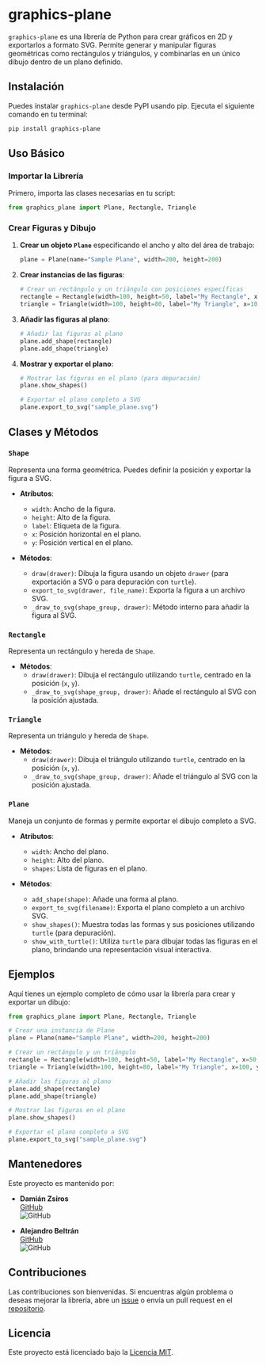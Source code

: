 
# graphics-plane

`graphics-plane` es una librería de Python para crear gráficos en 2D y exportarlos a formato SVG. Permite generar y manipular figuras geométricas como rectángulos y triángulos, y combinarlas en un único dibujo dentro de un plano definido.

## Instalación

Puedes instalar `graphics-plane` desde PyPI usando pip. Ejecuta el siguiente comando en tu terminal:

```bash
pip install graphics-plane
```

## Uso Básico

### Importar la Librería

Primero, importa las clases necesarias en tu script:

```python
from graphics_plane import Plane, Rectangle, Triangle
```

### Crear Figuras y Dibujo

1. **Crear un objeto `Plane`** especificando el ancho y alto del área de trabajo:

   ```python
   plane = Plane(name="Sample Plane", width=200, height=200)
   ```

2. **Crear instancias de las figuras**:

   ```python
   # Crear un rectángulo y un triángulo con posiciones específicas
   rectangle = Rectangle(width=100, height=50, label="My Rectangle", x=50, y=50)
   triangle = Triangle(width=100, height=80, label="My Triangle", x=100, y=100)
   ```

3. **Añadir las figuras al plano**:

   ```python
   # Añadir las figuras al plano
   plane.add_shape(rectangle)
   plane.add_shape(triangle)
   ```

4. **Mostrar y exportar el plano**:

   ```python
   # Mostrar las figuras en el plano (para depuración)
   plane.show_shapes()

   # Exportar el plano completo a SVG
   plane.export_to_svg("sample_plane.svg")
   ```

## Clases y Métodos

### `Shape`

Representa una forma geométrica. Puedes definir la posición y exportar la figura a SVG.

- **Atributos**:
  - `width`: Ancho de la figura.
  - `height`: Alto de la figura.
  - `label`: Etiqueta de la figura.
  - `x`: Posición horizontal en el plano.
  - `y`: Posición vertical en el plano.

- **Métodos**:
  - `draw(drawer)`: Dibuja la figura usando un objeto `drawer` (para exportación a SVG o para depuración con `turtle`).
  - `export_to_svg(drawer, file_name)`: Exporta la figura a un archivo SVG.
  - `_draw_to_svg(shape_group, drawer)`: Método interno para añadir la figura al SVG.

### `Rectangle`

Representa un rectángulo y hereda de `Shape`.

- **Métodos**:
  - `draw(drawer)`: Dibuja el rectángulo utilizando `turtle`, centrado en la posición (`x`, `y`).
  - `_draw_to_svg(shape_group, drawer)`: Añade el rectángulo al SVG con la posición ajustada.

### `Triangle`

Representa un triángulo y hereda de `Shape`.

- **Métodos**:
  - `draw(drawer)`: Dibuja el triángulo utilizando `turtle`, centrado en la posición (`x`, `y`).
  - `_draw_to_svg(shape_group, drawer)`: Añade el triángulo al SVG con la posición ajustada.

### `Plane`

Maneja un conjunto de formas y permite exportar el dibujo completo a SVG.

- **Atributos**:
  - `width`: Ancho del plano.
  - `height`: Alto del plano.
  - `shapes`: Lista de figuras en el plano.

- **Métodos**:
  - `add_shape(shape)`: Añade una forma al plano.
  - `export_to_svg(filename)`: Exporta el plano completo a un archivo SVG.
  - `show_shapes()`: Muestra todas las formas y sus posiciones utilizando `turtle` (para depuración).
  - `show_with_turtle()`: Utiliza `turtle` para dibujar todas las figuras en el plano, brindando una representación visual interactiva.

## Ejemplos

Aquí tienes un ejemplo completo de cómo usar la librería para crear y exportar un dibujo:

```python
from graphics_plane import Plane, Rectangle, Triangle

# Crear una instancia de Plane
plane = Plane(name="Sample Plane", width=200, height=200)

# Crear un rectángulo y un triángulo
rectangle = Rectangle(width=100, height=50, label="My Rectangle", x=50, y=50)
triangle = Triangle(width=100, height=80, label="My Triangle", x=100, y=100)

# Añadir las figuras al plano
plane.add_shape(rectangle)
plane.add_shape(triangle)

# Mostrar las figuras en el plano
plane.show_shapes()

# Exportar el plano completo a SVG
plane.export_to_svg("sample_plane.svg")
```

## Mantenedores

Este proyecto es mantenido por:

- **Damián Zsiros**  
  [GitHub](https://github.com/Damian-Zsiros-Prog)  
  ![GitHub](https://img.shields.io/badge/GitHub-Damian--Zsiros--Prog-lightgrey?logo=github&logoColor=white)

- **Alejandro Beltrán**  
  [GitHub](https://github.com/Beltranposso)  
  ![GitHub](https://img.shields.io/badge/GitHub-Beltranposso-lightgrey?logo=github&logoColor=white)

## Contribuciones

Las contribuciones son bienvenidas. Si encuentras algún problema o deseas mejorar la librería, abre un [issue](https://github.com/tu_usuario/graphics-plane/issues) o envía un pull request en el [repositorio](https://github.com/tu_usuario/graphics-plane).

## Licencia

Este proyecto está licenciado bajo la [Licencia MIT](LICENSE).